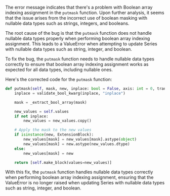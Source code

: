 The error message indicates that there's a problem with Boolean array indexing assignment in the `putmask` function. Upon further analysis, it seems that the issue arises from the incorrect use of boolean masking with nullable data types such as strings, integers, and booleans.

The root cause of the bug is that the `putmask` function does not handle nullable data types properly when performing boolean array indexing assignment. This leads to a ValueError when attempting to update Series with nullable data types such as string, integer, and boolean.

To fix the bug, the `putmask` function needs to handle nullable data types correctly to ensure that boolean array indexing assignment works as expected for all data types, including nullable ones.

Here's the corrected code for the `putmask` function:

```python
def putmask(self, mask, new, inplace: bool = False, axis: int = 0, transpose: bool = False) -> List["Block"]:
    inplace = validate_bool_kwarg(inplace, "inplace")

    mask = _extract_bool_array(mask)

    new_values = self.values
    if not inplace:
        new_values = new_values.copy()

    # Apply the mask to the new values
    if isinstance(new, ExtensionBlock):
        new_values[mask] = new_values[mask].astype(object)
        new_values[mask] = new.astype(new_values.dtype)
    else:
        new_values[mask] = new

    return [self.make_block(values=new_values)]
```

With this fix, the `putmask` function handles nullable data types correctly when performing boolean array indexing assignment, ensuring that the ValueError is no longer raised when updating Series with nullable data types such as string, integer, and boolean.